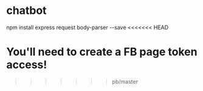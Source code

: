 # chatbot

npm install express request body-parser --save
<<<<<<< HEAD

You'll need to create a FB page token access!
=======
>>>>>>> pb/master
